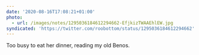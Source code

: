 ```yaml
---
date: '2020-08-16T17:08:21+01:00'
photo:
  - url: /images/notes/1295036184612294662-EfjkizTWAAEhlEW.jpg
syndicated: 'https://twitter.com/roobottom/status/1295036184612294662'
---
```

Too busy to eat her dinner, reading my old Benos. 
